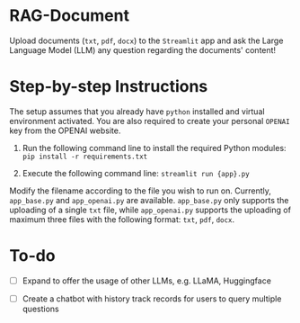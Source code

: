 # RAG-Document
Upload documents (`txt`, `pdf`, `docx`) to the `Streamlit` app and ask the Large Language Model (LLM) any question regarding the documents' content!

# Step-by-step Instructions
The setup assumes that you already have `python` installed and virtual environment activated. You are also required to create your personal `OPENAI` key from the OPENAI website.

1. Run the following command line to install the required Python modules:
```pip install -r requirements.txt```

2. Execute the following command line:
```streamlit run {app}.py```

Modify the filename according to the file you wish to run on. Currently, `app_base.py` and `app_openai.py` are available. `app_base.py` only supports the uploading of a single `txt` file, while `app_openai.py` supports the uploading of maximum three files with the following format: `txt`, `pdf`, `docx`. 

# To-do
- [ ] Expand to offer the usage of other LLMs, e.g. LLaMA, Huggingface
- [ ] Create a chatbot with history track records for users to query multiple questions

